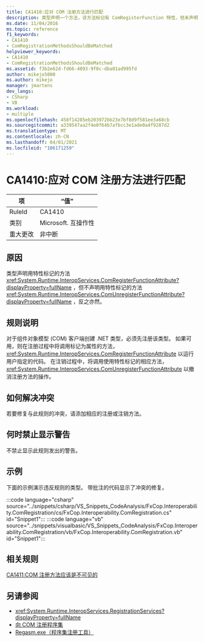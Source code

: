 ```yaml
---
title: CA1410:应对 COM 注册方法进行匹配
description: 类型声明一个方法，该方法标记有 ComRegisterFunction 特性，但未声明用 ComUnregisterFunction 特性标记的方法，反之亦然。
ms.date: 11/04/2016
ms.topic: reference
f1_keywords:
- CA1410
- ComRegistrationMethodsShouldBeMatched
helpviewer_keywords:
- CA1410
- ComRegistrationMethodsShouldBeMatched
ms.assetid: f3b2e62d-fd66-4093-9f0c-dba01ad995fd
author: mikejo5000
ms.author: mikejo
manager: jmartens
dev_langs:
- CSharp
- VB
ms.workload:
- multiple
ms.openlocfilehash: 458f14285eb203972bb23e7bf8d9f581ee3a68cb
ms.sourcegitcommit: a339547aa2f4e0f64b7afbcc3e1ade0a4f9287d2
ms.translationtype: MT
ms.contentlocale: zh-CN
ms.lasthandoff: 04/01/2021
ms.locfileid: "106171259"
---
```

# <a name="ca1410-com-registration-methods-should-be-matched"></a>CA1410:应对 COM 注册方法进行匹配

|项|“值”|
|-|-|
|RuleId|CA1410|
|类别|Microsoft. 互操作性|
|重大更改|非中断|

## <a name="cause"></a>原因

类型声明用特性标记的方法 <xref:System.Runtime.InteropServices.ComRegisterFunctionAttribute?displayProperty=fullName> ，但不声明用特性标记的方法 <xref:System.Runtime.InteropServices.ComUnregisterFunctionAttribute?displayProperty=fullName> ，反之亦然。

## <a name="rule-description"></a>规则说明

对于组件对象模型 (COM) 客户端创建 .NET 类型，必须先注册该类型。 如果可用，则在注册过程中将调用标记为属性的方法， <xref:System.Runtime.InteropServices.ComRegisterFunctionAttribute> 以运行用户指定的代码。 在注销过程中，将调用使用特性标记的相应方法， <xref:System.Runtime.InteropServices.ComUnregisterFunctionAttribute> 以撤消注册方法的操作。

## <a name="how-to-fix-violations"></a>如何解决冲突

若要修复与此规则的冲突，请添加相应的注册或注销方法。

## <a name="when-to-suppress-warnings"></a>何时禁止显示警告

不禁止显示此规则发出的警告。

## <a name="example"></a>示例

下面的示例演示违反规则的类型。 带批注的代码显示了冲突的修复。

:::code language="csharp" source="../snippets/csharp/VS_Snippets_CodeAnalysis/FxCop.Interoperability.ComRegistration/cs/FxCop.Interoperability.ComRegistration.cs" id="Snippet1":::
:::code language="vb" source="../snippets/visualbasic/VS_Snippets_CodeAnalysis/FxCop.Interoperability.ComRegistration/vb/FxCop.Interoperability.ComRegistration.vb" id="Snippet1":::

## <a name="related-rules"></a>相关规则

[CA1411:COM 注册方法应该是不可见的](../code-quality/ca1411.md)

## <a name="see-also"></a>另请参阅

- <xref:System.Runtime.InteropServices.RegistrationServices?displayProperty=fullName>
- [向 COM 注册程序集](/dotnet/framework/interop/registering-assemblies-with-com)
- [Regasm.exe（程序集注册工具）](/dotnet/framework/tools/regasm-exe-assembly-registration-tool)
